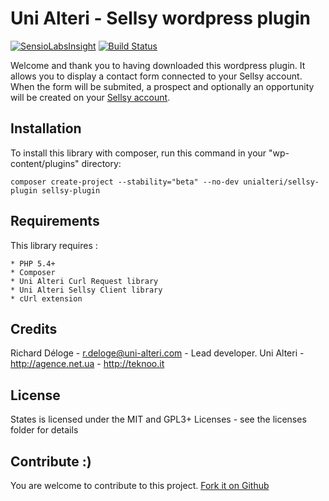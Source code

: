 Uni Alteri - Sellsy wordpress plugin
====================================

[![SensioLabsInsight](https://insight.sensiolabs.com/projects/5a8aba69-f3a4-49fa-86c8-28db6651741e/big.png)](https://insight.sensiolabs.com/projects/5a8aba69-f3a4-49fa-86c8-28db6651741e) [![Build Status](https://travis-ci.org/UniAlteri/sellsy-plugin.svg?branch=master)](https://travis-ci.org/UniAlteri/sellsy-plugin)

Welcome and thank you to having downloaded this wordpress plugin. It allows you to display a contact form connected 
to your Sellsy account. When the form will be submited, a prospect and optionally an opportunity will 
be created on your [Sellsy account](http://sellsy.com/).

Installation
------------
To install this library with composer, run this command in your "wp-content/plugins" directory:

    composer create-project --stability="beta" --no-dev unialteri/sellsy-plugin sellsy-plugin

Requirements
------------
This library requires :

    * PHP 5.4+
    * Composer
    * Uni Alteri Curl Request library
    * Uni Alteri Sellsy Client library
    * cUrl extension

Credits
-------
Richard Déloge - <r.deloge@uni-alteri.com> - Lead developer.
Uni Alteri - <http://agence.net.ua> - <http://teknoo.it>

License
-------
States is licensed under the MIT and GPL3+ Licenses - see the licenses folder for details

Contribute :)
-------------

You are welcome to contribute to this project. [Fork it on Github](CONTRIBUTING.md)
